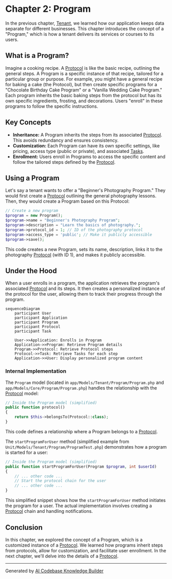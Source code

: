 # Chapter 2: Program

In the previous chapter, [Tenant](01_tenant.md), we learned how our application keeps data separate for different businesses.  This chapter introduces the concept of a "Program," which is how a tenant delivers its services or courses to its users.

## What is a Program?

Imagine a cooking recipe.  A [Protocol](03_protocol.md) is like the basic recipe, outlining the general steps. A Program is a specific instance of that recipe, tailored for a particular group or purpose.  For example, you might have a general recipe for baking a cake (the Protocol), but then create specific programs for a "Chocolate Birthday Cake Program" or a "Vanilla Wedding Cake Program." Each program inherits the basic baking steps from the protocol but has its own specific ingredients, frosting, and decorations.  Users "enroll" in these programs to follow the specific instructions.

## Key Concepts

* **Inheritance:** A Program inherits the steps from its associated [Protocol](03_protocol.md). This avoids redundancy and ensures consistency.
* **Customization:** Each Program can have its own specific settings, like pricing, access type (public or private), and associated [Tasks](04_task.md).
* **Enrollment:** Users enroll in Programs to access the specific content and follow the tailored steps defined by the [Protocol](03_protocol.md).

## Using a Program

Let's say a tenant wants to offer a "Beginner's Photography Program."  They would first create a [Protocol](03_protocol.md) outlining the general photography lessons. Then, they would create a Program based on this Protocol:

```php
// Create a new program
$program = new Program();
$program->name = "Beginner's Photography Program";
$program->description = "Learn the basics of photography.";
$program->protocol_id = 1; // ID of the photography protocol
$program->access_type = 'public'; // Make it publicly accessible
$program->save();
```

This code creates a new Program, sets its name, description, links it to the photography [Protocol](03_protocol.md) (with ID 1), and makes it publicly accessible.

## Under the Hood

When a user enrolls in a program, the application retrieves the program's associated [Protocol](03_protocol.md) and its steps. It then creates a personalized instance of the protocol for the user, allowing them to track their progress through the program.

```mermaid
sequenceDiagram
    participant User
    participant Application
    participant Program
    participant Protocol
    participant Task

    User->>Application: Enrolls in Program
    Application->>Program: Retrieve Program details
    Program->>Protocol: Retrieve Protocol steps
    Protocol->>Task: Retrieve Tasks for each step
    Application->>User: Display personalized program content
```

### Internal Implementation

The `Program` model (located in `app/Models/Tenant/Program/Program.php` and `app/Models/Core/Program/Program.php`) handles the relationship with the [Protocol](03_protocol.md) model:

```php
// Inside the Program model (simplified)
public function protocol()
{
    return $this->belongsTo(Protocol::class);
}
```

This code defines a relationship where a Program belongs to a [Protocol](03_protocol.md).

The `startProgramForUser` method (simplified example from `Unit/Models/Tenant/Program/ProgramTest.php`) demonstrates how a program is started for a user:

```php
// Inside the Program model (simplified)
public function startProgramForUser(Program $program, int $userId)
{
    // ... other code ...
    // Start the protocol chain for the user
    // ... other code ...
}
```

This simplified snippet shows how the `startProgramForUser` method initiates the program for a user.  The actual implementation involves creating a [Protocol](03_protocol.md) chain and handling notifications.

## Conclusion

In this chapter, we explored the concept of a Program, which is a customized instance of a [Protocol](03_protocol.md). We learned how programs inherit steps from protocols, allow for customization, and facilitate user enrollment.  In the next chapter, we'll delve into the details of a [Protocol](03_protocol.md).


---

Generated by [AI Codebase Knowledge Builder](https://github.com/The-Pocket/Tutorial-Codebase-Knowledge)
